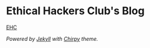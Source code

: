 # Ethical Hackers Club's Blog
[EHC](https://fptu-ethical-hackers-club.github.io/)

*Powered by [Jekyll](https://jekyllrb.com/) with [Chirpy](https://github.com/cotes2020/jekyll-theme-chirpy) theme.*
